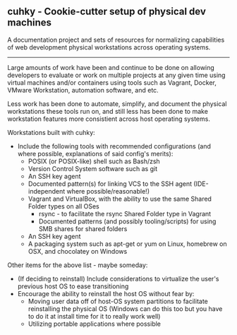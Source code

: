 ## cuhky - Cookie-cutter setup of physical dev machines

A documentation project and sets of resources for normalizing capabilities of web development physical workstations across operating systems.

---------------------------------------

Large amounts of work have been and continue to be done on allowing developers to evaluate or work on multiple projects at any given time using virtual machines and/or containers using tools such as Vagrant, Docker, VMware Workstation, automation software, and etc.

Less work has been done to automate, simplify, and document the physical workstations these tools run on, and still less has been done to make workstation features more consistient across host operating systems.

Workstations built with cuhky:
  * Include the following tools with recommended configurations (and where possible, explanations of said config's merits):
    * POSIX (or POSIX-like) shell such as Bash/zsh
    * Version Control System software such as git
    * An SSH key agent
    * Documented pattern(s) for linking VCS to the SSH agent (IDE-independent where possible/reasonable!)
    * Vagrant and VirtualBox, with the ability to use the same Shared Folder types on all OSes
      * rsync - to facilitate the rsync Shared Folder type in Vagrant
      * Documented patterns (and possibly tooling/scripts) for using SMB shares for shared folders
    * An SSH key agent
    * A packaging system such as apt-get or yum on Linux, homebrew on OSX, and chocolatey on Windows

Other items for the above list - maybe someday:
  * (If deciding to reinstall) Include considerations to virtualize the user's previous host OS to ease transitioning
  * Encourage the ability to reinstall the host OS without fear by:
    * Moving user data off of host-OS system partitions to facilitate reinstalling the physical OS
      (Windows can do this too but you have to do it at install time for it to really work well)
    * Utilizing portable applications where possible



